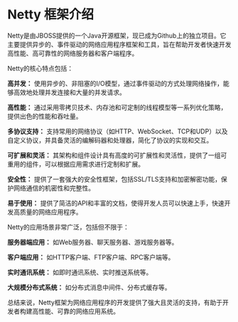 # Netty 框架介绍

Netty是由JBOSS提供的一个Java开源框架，现已成为Github上的独立项目。它主要提供异步的、事件驱动的网络应用程序框架和工具，旨在帮助开发者快速开发高性能、高可靠性的网络服务器和客户端程序。

Netty的核心特点包括：

**高并发：**
使用异步的、非阻塞的I/O模型，通过事件驱动的方式处理网络操作，能够高效地处理并发连接和大量的并发请求。

**高性能：**
通过采用零拷贝技术、内存池和可定制的线程模型等一系列优化策略，提供出色的性能和吞吐量。

**多协议支持：**
支持常用的网络协议（如HTTP、WebSocket、TCP和UDP）以及自定义协议，并具备灵活的编解码器和处理器，简化了协议的实现和交互。

**可扩展和灵活：**
其架构和组件设计具有高度的可扩展性和灵活性，提供了一组可重用的组件，可以根据应用需求进行定制和扩展。

**安全性：**
提供了一套强大的安全性框架，包括SSL/TLS支持和加密解密功能，保护网络通信的机密性和完整性。

**易于使用：**
提供了简洁的API和丰富的文档，使得开发人员可以快速上手，快速开发高质量的网络应用程序。

Netty的应用场景非常广泛，包括但不限于：

**服务器端应用：**
如Web服务器、聊天服务器、游戏服务器等。

**客户端应用：**
如HTTP客户端、FTP客户端、RPC客户端等。

**实时通讯系统：**
如即时通讯系统、实时推送系统等。

**大规模分布式系统：**
如分布式消息中间件、分布式缓存等。

总结来说，Netty框架为网络应用程序的开发提供了强大且灵活的支持，有助于开发者构建高性能、可靠的网络应用系统。